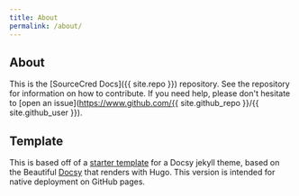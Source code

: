 ```yaml
---
title: About
permalink: /about/
---
```



## About

This is the [SourceCred Docs]({{ site.repo }}) repository. See the repository for
information on how to contribute. If you need help, please don't 
hesitate to [open an issue](https://www.github.com/{{ site.github_repo }}/{{ site.github_user }}).

## Template

This is based off of a [starter template](https://vsoch.github.com/docsy-jekyll/) for a Docsy jekyll theme, based
on the Beautiful [Docsy](https://github.com/google/docsy) that renders with Hugo. This version is intended for
native deployment on GitHub pages.
